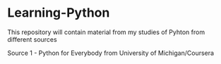 # Learning-Python
This repository will contain material from my studies of Pyhton from different sources

Source 1 -  Python for Everybody from University of Michigan/Coursera
